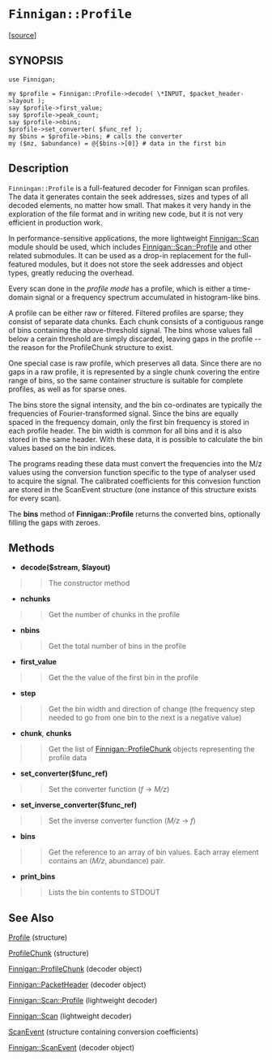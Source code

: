 # `Finnigan::Profile` #

[[source](http://code.google.com/p/unfinnigan/source/browse/perl/Finnigan/lib/Finnigan/Profile.pm)]

## SYNOPSIS ##

```
use Finnigan;

my $profile = Finnigan::Profile->decode( \*INPUT, $packet_header->layout );
say $profile->first_value;
say $profile->peak_count;
say $profile->nbins;
$profile->set_converter( $func_ref );
my $bins = $profile->bins; # calls the converter
my ($mz, $abundance) = @{$bins->[0]} # data in the first bin
```

## Description ##

`Finningan::Profile` is a full-featured decoder for Finnigan scan profiles. The data it generates contain the seek addresses, sizes and types of all decoded elements, no matter how small. That makes it very handy in the exploration of the file format and in writing new code, but it is not very efficient in production work.

In performance-sensitive applications, the more lightweight [Finnigan::Scan](FinniganScan.md) module should be used, which includes [Finnigan::Scan::Profile](FinniganScanProfile.md) and other related submodules. It can be used as a drop-in replacement for the full-featured modules, but it does not store the seek addresses and object types, greatly reducing the overhead.

Every scan done in the _profile mode_ has a profile, which is either a time-domain signal or a frequency spectrum accumulated in histogram-like bins.

A profile can be either raw or filtered. Filtered profiles are sparse; they consist of separate data chunks. Each chunk consists of a contiguous range of bins containing the above-threshold signal. The bins whose values fall below a cerain threshold are simply discarded, leaving gaps in the profile -- the reason for the ProfileChunk structure to exist.

One special case is raw profile, which preserves all data. Since there are no gaps in a raw profile, it is represented by a single chunk covering the entire range of bins, so the same container structure is suitable for complete profiles, as well as for sparse ones.

The bins store the signal intensity, and the bin co-ordinates are typically the frequencies of Fourier-transformed signal. Since the bins are equally spaced in the frequency domain, only the first bin frequency is stored in each profile header. The bin width is common for all bins and it is also stored in the same header. With these data, it is possible to calculate the bin values based on the bin indices.

The programs reading these data must convert the frequencies into the M/z values using the conversion function specific to the type of analyser used to acquire the signal. The calibrated coefficients for this convesion function are stored in the ScanEvent structure (one instance of this structure exists for every scan).

The **bins** method of **Finnigan::Profile** returns the converted bins, optionally filling the gaps with zeroes.

## Methods ##

  * **decode($stream, $layout)**
> > The constructor method

  * **nchunks**
> > Get the number of chunks in the profile

  * **nbins**
> > Get the total number of bins in the profile

  * **first\_value**
> > Get the the value of the first bin in the profile

  * **step**
> > Get the bin width and direction of change (the frequency step needed to go from one bin to the next is a negative value)

  * **chunk**, **chunks**
> > Get the list of [Finnigan::ProfileChunk](FinniganProfileChunk.md) objects representing the profile data

  * **set\_converter($func\_ref)**
> > Set the converter function (_f_ → _M/z_)

  * **set\_inverse\_converter($func\_ref)**
> > Set the inverse converter function (_M/z_ → _f_)

  * **bins**
> > Get the reference to an array of bin values. Each array element contains an (_M/z_, abundance) pair.

  * **print\_bins**
> > Lists the bin contents to STDOUT

## See Also ##

[Profile](Profile.md) (structure)

[ProfileChunk](ProfileChunk.md) (structure)

[Finnigan::ProfileChunk](FinniganProfileChunk.md) (decoder object)

[Finnigan::PacketHeader](FinniganPacketHeader.md) (decoder object)

[Finnigan::Scan::Profile](FinniganScanProfile.md) (lightweight decoder)

[Finnigan::Scan](FinniganScan.md) (lightweight decoder)

[ScanEvent](ScanEvent.md) (structure containing conversion coefficients)

[Finnigan::ScanEvent](FinniganScanEvent.md) (decoder object)